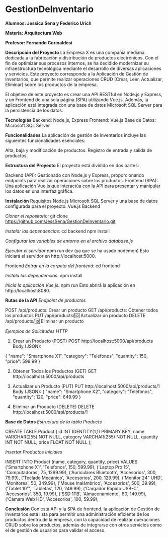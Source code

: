 # GestionDeInventario

**Alumnos: Jessica Sena y Federico Urich**

**Materia: Arquitectura Web**

**Profesor: Fernando Corinaldesi**

**Descripción del Proyecto**
La Empresa X es una compañía mediana dedicada a la fabricación y distribución de productos electrónicos. Con el fin de optimizar sus procesos internos, se ha decidido modernizar su infraestructura tecnológica mediante el desarrollo de diversas aplicaciones y servicios. Este proyecto corresponde a la Aplicación de Gestión de Inventarios, que permite realizar operaciones CRUD (Crear, Leer, Actualizar, Eliminar) sobre los productos de la empresa.

El objetivo de este proyecto es crear una API RESTful en Node.js y Express, y un Frontend de una sola página (SPA) utilizando Vue.js. Además, la aplicación está integrada con una base de datos Microsoft SQL Server para la persistencia de los datos.

**Tecnologías**
Backend: Node.js, Express
Frontend: Vue.js
Base de Datos: Microsoft SQL Server

**Funcionalidades**
La aplicación de gestión de inventarios incluye las siguientes funcionalidades esenciales:

Alta, baja y modificación de productos.
Registro de entrada y salida de productos.

**Estructura del Proyecto**
El proyecto está dividido en dos partes:

Backend (API): Gestionado con Node.js y Express, proporcionando endpoints para realizar operaciones sobre los productos.
Frontend (SPA): Una aplicación Vue.js que interactúa con la API para presentar y manipular los datos en una interfaz gráfica.

**Instalación**
Requisitos
Node.js 
Microsoft SQL Server y una base de datos configurada para el proyecto.
Vue.js 
Backend

*Clonar el repositorio:*
git clone https://github.com/JessSena/GestionDeInventario.git 

*Instalar las dependencias:*
cd backend
npm install

*Configurar las variables de entorno en el archivo database.js*

*Ejecutar el servidor*
npm run dev (ya que se ha usado nodemon)
Esto iniciará el servidor en http://localhost:5000.

Frontend
*Entrar en la carpeta del frontend:*
cd frontend

*Instala las dependencias:*
npm install

*Inicia la aplicación Vue.js:*
npm run 
Esto abrirá la aplicación en http://localhost:8080.

**Rutas de la API**
*Endpoint de productos*

POST /api/products: Crear un producto
GET /api/products: Obtener todos los productos
PUT /api/products/:id: Actualizar un producto
DELETE /api/products/:id: Eliminar un producto

*Ejemplos de Solicitudes HTTP*
1. Crear un Producto (POST)
POST http://localhost:5000/api/products
Body (JSON):

{
  "name": "Smartphone X1",
  "category": "Teléfonos",
  "quantity": 150,
  "price": 599.99
}

2. Obtener Todos los Productos (GET)
GET http://localhost:5000/api/products

3. Actualizar un Producto (PUT)
PUT http://localhost:5000/api/products/1
Body (JSON):
{
  "name": "Smartphone X2",
  "category": "Teléfonos",
  "quantity": 120,
  "price": 649.99
}

4. Eliminar un Producto (DELETE)
DELETE http://localhost:5000/api/products/1

**Base de Datos**
*Estructura de la tabla Products*

CREATE TABLE Product (
    id INT IDENTITY(1,1) PRIMARY KEY,
    name VARCHAR(255) NOT NULL,
    category VARCHAR(255) NOT NULL,
    quantity INT NOT NULL,
    price FLOAT NOT NULL
);

*Insertar Productos Iniciales*

INSERT INTO Product (name, category, quantity, price)
VALUES 
    ('Smartphone X1', 'Teléfonos', 150, 599.99),
    ('Laptop Pro 15', 'Computadoras', 75, 1299.99),
    ('Auriculares Bluetooth', 'Accesorios', 300, 79.99),
    ('Teclado Mecánico', 'Accesorios', 200, 129.99),
    ('Monitor 24" UHD', 'Monitores', 50, 349.99),
    ('Mouse Inalámbrico', 'Accesorios', 500, 39.99),
    ('Tablet 10"', 'Tabletas', 120, 249.99),
    ('Cargador Rápido USB-C', 'Accesorios', 350, 19.99),
    ('SSD 1TB', 'Almacenamiento', 80, 149.99),
    ('Cámara Web HD', 'Accesorios', 100, 59.99);

**Conclusión**
Con esta API y la SPA de frontend, la aplicación de Gestión de inventarios está lista para permitir una administración eficiente de los productos dentro de la empresa, con la capacidad de realizar operaciones CRUD sobre los productos, además de integrarse con otros servicios como el de gestión de usuarios para validar el acceso.